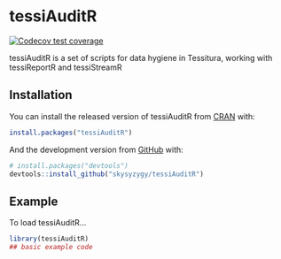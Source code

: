 
<!-- README.md is generated from README.Rmd. Please edit that file -->

# tessiAuditR

<!-- badges: start -->

[![Codecov test
coverage](https://codecov.io/gh/skysyzygy/tessiAuditR/branch/master/graph/badge.svg)](https://codecov.io/gh/skysyzygy/tessiAuditR?branch=master)
<!-- badges: end -->

tessiAuditR is a set of scripts for data hygiene in Tessitura, working
with tessiReportR and tessiStreamR

## Installation

You can install the released version of tessiAuditR from
[CRAN](https://CRAN.R-project.org) with:

``` r
install.packages("tessiAuditR")
```

And the development version from [GitHub](https://github.com/) with:

``` r
# install.packages("devtools")
devtools::install_github("skysyzygy/tessiAuditR")
```

## Example

To load tessiAuditR…

``` r
library(tessiAuditR)
## basic example code
```
